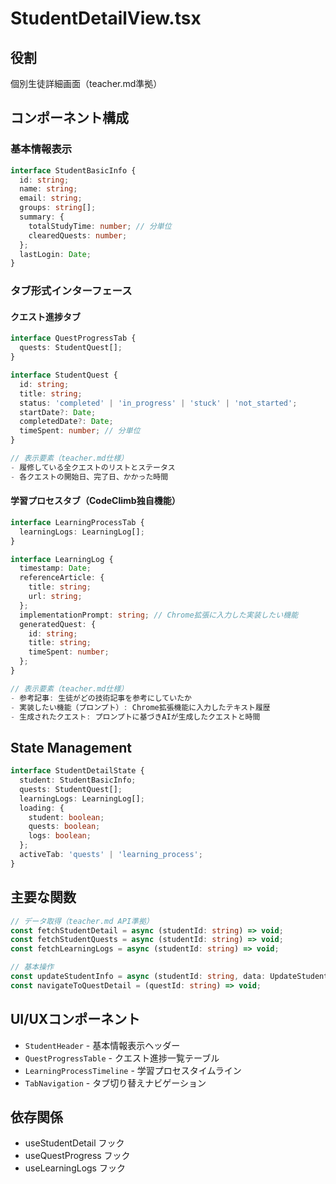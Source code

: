 # StudentDetailView.tsx

## 役割
個別生徒詳細画面（teacher.md準拠）

## コンポーネント構成

### 基本情報表示
```typescript
interface StudentBasicInfo {
  id: string;
  name: string;
  email: string;
  groups: string[];
  summary: {
    totalStudyTime: number; // 分単位
    clearedQuests: number;
  };
  lastLogin: Date;
}
```

### タブ形式インターフェース

#### クエスト進捗タブ
```typescript
interface QuestProgressTab {
  quests: StudentQuest[];
}

interface StudentQuest {
  id: string;
  title: string;
  status: 'completed' | 'in_progress' | 'stuck' | 'not_started';
  startDate?: Date;
  completedDate?: Date;
  timeSpent: number; // 分単位
}

// 表示要素（teacher.md仕様）
- 履修している全クエストのリストとステータス
- 各クエストの開始日、完了日、かかった時間
```

#### 学習プロセスタブ（CodeClimb独自機能）
```typescript
interface LearningProcessTab {
  learningLogs: LearningLog[];
}

interface LearningLog {
  timestamp: Date;
  referenceArticle: {
    title: string;
    url: string;
  };
  implementationPrompt: string; // Chrome拡張に入力した実装したい機能
  generatedQuest: {
    id: string;
    title: string;
    timeSpent: number;
  };
}

// 表示要素（teacher.md仕様）
- 参考記事: 生徒がどの技術記事を参考にしていたか
- 実装したい機能（プロンプト）: Chrome拡張機能に入力したテキスト履歴
- 生成されたクエスト: プロンプトに基づきAIが生成したクエストと時間
```

## State Management
```typescript
interface StudentDetailState {
  student: StudentBasicInfo;
  quests: StudentQuest[];
  learningLogs: LearningLog[];
  loading: {
    student: boolean;
    quests: boolean;
    logs: boolean;
  };
  activeTab: 'quests' | 'learning_process';
}
```

## 主要な関数
```typescript
// データ取得（teacher.md API準拠）
const fetchStudentDetail = async (studentId: string) => void;
const fetchStudentQuests = async (studentId: string) => void;
const fetchLearningLogs = async (studentId: string) => void;

// 基本操作
const updateStudentInfo = async (studentId: string, data: UpdateStudentData) => void;
const navigateToQuestDetail = (questId: string) => void;
```

## UI/UXコンポーネント
- `StudentHeader` - 基本情報表示ヘッダー
- `QuestProgressTable` - クエスト進捗一覧テーブル
- `LearningProcessTimeline` - 学習プロセスタイムライン
- `TabNavigation` - タブ切り替えナビゲーション

## 依存関係
- useStudentDetail フック
- useQuestProgress フック
- useLearningLogs フック